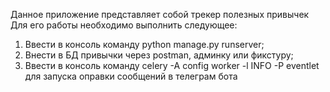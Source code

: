 Данное приложение представляет собой трекер полезных привычек
Для его работы необходимо выполнить следующее:
1. Ввести в консоль команду python manage.py runserver;
2. Внести в БД привычки через postman, админку или фикстуру;
3. Ввести в консоль команду celery -A config worker -l INFO -P eventlet для запуска оправки сообщений в телеграм бота
